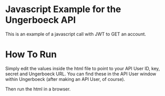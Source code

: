 Javascript Example for the Ungerboeck API 
==========================

This is an example of a javascript call with JWT to GET an account.

# How To Run
Simply edit the values inside the html file to point to your API User ID, key, secret and Ungerboeck URL.  You can find these in the API User window within Ungerboeck (after making an API User, of course).

Then run the html in a browser.